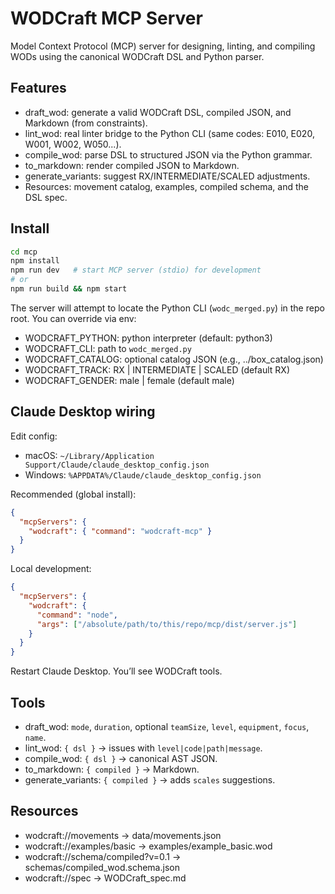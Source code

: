 # WODCraft MCP Server

Model Context Protocol (MCP) server for designing, linting, and compiling WODs using the canonical WODCraft DSL and Python parser.

## Features
- draft_wod: generate a valid WODCraft DSL, compiled JSON, and Markdown (from constraints).
- lint_wod: real linter bridge to the Python CLI (same codes: E010, E020, W001, W002, W050...).
- compile_wod: parse DSL to structured JSON via the Python grammar.
- to_markdown: render compiled JSON to Markdown.
- generate_variants: suggest RX/INTERMEDIATE/SCALED adjustments.
- Resources: movement catalog, examples, compiled schema, and the DSL spec.

## Install
```bash
cd mcp
npm install
npm run dev   # start MCP server (stdio) for development
# or
npm run build && npm start
```

The server will attempt to locate the Python CLI (`wodc_merged.py`) in the repo root. You can override via env:
- WODCRAFT_PYTHON: python interpreter (default: python3)
- WODCRAFT_CLI: path to `wodc_merged.py`
- WODCRAFT_CATALOG: optional catalog JSON (e.g., ../box_catalog.json)
- WODCRAFT_TRACK: RX | INTERMEDIATE | SCALED (default RX)
- WODCRAFT_GENDER: male | female (default male)

## Claude Desktop wiring
Edit config:
- macOS: `~/Library/Application Support/Claude/claude_desktop_config.json`
- Windows: `%APPDATA%/Claude/claude_desktop_config.json`

Recommended (global install):
```json
{
  "mcpServers": {
    "wodcraft": { "command": "wodcraft-mcp" }
  }
}
```

Local development:
```json
{
  "mcpServers": {
    "wodcraft": {
      "command": "node",
      "args": ["/absolute/path/to/this/repo/mcp/dist/server.js"]
    }
  }
}
```

Restart Claude Desktop. You’ll see WODCraft tools.

## Tools
- draft_wod: `mode`, `duration`, optional `teamSize`, `level`, `equipment`, `focus`, `name`.
- lint_wod: `{ dsl }` → issues with `level|code|path|message`.
- compile_wod: `{ dsl }` → canonical AST JSON.
- to_markdown: `{ compiled }` → Markdown.
- generate_variants: `{ compiled }` → adds `scales` suggestions.

## Resources
- wodcraft://movements → data/movements.json
- wodcraft://examples/basic → examples/example_basic.wod
- wodcraft://schema/compiled?v=0.1 → schemas/compiled_wod.schema.json
- wodcraft://spec → WODCraft_spec.md
